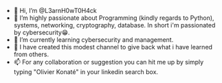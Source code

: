 - 👋 Hi, I’m @L3arnH0wT0H4ck
- 👀 I’m highly passionate about Programming (kindly regards to Python), systems, networking, cryptography, database. In short i'm passionated by cybersecurity😁.
- 🌱 I’m currently learning cybersecurity and management.
- 💞️ I have created this modest channel to give back what i have learned from others.
- 📫 For any collaboration or suggestion you can hit me up by simply typing "Olivier Konaté" in your linkedin search box.

